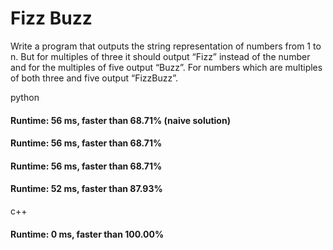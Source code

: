 # Fizz Buzz

Write a program that outputs the string representation of numbers from 1 to n. But for multiples of three it should output “Fizz” instead of the number and for the multiples of five output “Buzz”. For numbers which are multiples of both three and five output “FizzBuzz”.

python
#### Runtime: 56 ms, faster than 68.71% (naive solution)
#### Runtime: 56 ms, faster than 68.71%
#### Runtime: 56 ms, faster than 68.71%
#### Runtime: 52 ms, faster than 87.93%

c++
#### Runtime: 0 ms, faster than 100.00%
